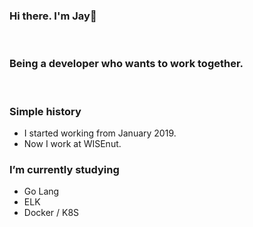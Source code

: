 ### Hi there. I'm Jay👋

<br/>

### Being a developer who wants to work together.

<br/>

### Simple history

- I started working from January 2019.
- Now I work at WISEnut.
  <br/>

### I’m currently studying

- Go Lang
- ELK
- Docker / K8S

<!--
**jayhooney/jayhooney** is a ✨ _special_ ✨ repository because its `README.md` (this file) appears on your GitHub profile.

Here are some ideas to get you started:

- 🔭 I’m currently working on ...
- 🌱 I’m currently learning ...
- 👯 I’m looking to collaborate on ...
- 🤔 I’m looking for help with ...
- 💬 Ask me about ...
- 📫 How to reach me: ...
- 😄 Pronouns: ...
- ⚡ Fun fact: ...
-->
